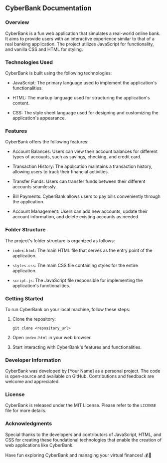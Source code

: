 ## CyberBank Documentation

### Overview
CyberBank is a fun web application that simulates a real-world online bank. It aims to provide users with an interactive experience similar to that of a real banking application. The project utilizes JavaScript for functionality, and vanilla CSS and HTML for styling.

### Technologies Used
CyberBank is built using the following technologies:

- JavaScript: The primary language used to implement the application's functionalities.

- HTML: The markup language used for structuring the application's content.

- CSS: The style sheet language used for designing and customizing the application's appearance.

### Features
CyberBank offers the following features:

- Account Balances: Users can view their account balances for different types of accounts, such as savings, checking, and credit card.

- Transaction History: The application maintains a transaction history, allowing users to track their financial activities.

- Transfer Funds: Users can transfer funds between their different accounts seamlessly.

- Bill Payments: CyberBank allows users to pay bills conveniently through the application.

- Account Management: Users can add new accounts, update their account information, and delete existing accounts as needed.

### Folder Structure
The project's folder structure is organized as follows:

- `index.html`: The main HTML file that serves as the entry point of the application.

- `styles.css`: The main CSS file containing styles for the entire application.

- `script.js`: The JavaScript file responsible for implementing the application's functionalities.

### Getting Started
To run CyberBank on your local machine, follow these steps:

1. Clone the repository:
   ```
   git clone <repository_url>
   ```

2. Open `index.html` in your web browser.

3. Start interacting with CyberBank's features and functionalities.

### Developer Information
CyberBank was developed by [Your Name] as a personal project. The code is open-source and available on GitHub. Contributions and feedback are welcome and appreciated.

### License
CyberBank is released under the MIT License. Please refer to the `LICENSE` file for more details.

### Acknowledgments
Special thanks to the developers and contributors of JavaScript, HTML, and CSS for creating these foundational technologies that enable the creation of web applications like CyberBank.

Have fun exploring CyberBank and managing your virtual finances! 💰🏦
